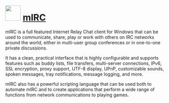 # <img src="https://cdn.rawgit.com/brunoyb/chocolatey-packages/c2a636653b158d2cb375c1b2db7d4f19cdcb78ff/mirc/icon.png" width="48" height="48" /> [mIRC](https://chocolatey.org/packages/mirc)


mIRC is a full featured Internet Relay Chat client for Windows that can be used to communicate, share, play or work with others on IRC networks around the world, either in multi-user group conferences or in one-to-one private discussions.

It has a clean, practical interface that is highly configurable and supports features such as buddy lists, file transfers, multi-server connections, IPv6, SSL encryption, proxy support, UTF-8 display, UPnP, customizable sounds, spoken messages, tray notifications, message logging, and more.

mIRC also has a powerful scripting language that can be used both to automate mIRC and to create applications that perform a wide range of functions from network communications to playing games.
